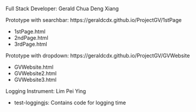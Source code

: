 <p>Full Stack Developer: Gerald Chua Deng Xiang</p>
<p>Prototype with searchbar: https://geraldcdx.github.io/ProjectGV/1stPage</p>
<ul>
<li>1stPage.html</li>
  <li>2ndPage.html</li>
  <li>3rdPage.html</li>
  </ul>
<p>Prototype with dropdown: https://geraldcdx.github.io/ProjectGV/GVWebsite</p>
<ul>
<li>GVWebsite.html</li>
  <li>GVWebsite2.html</li>
  <li>GVWebsite3.html</li>
  </ul>
  
  
  <p>Logging Instrument: Lim Pei Ying</p>
  <ul>
<li>test-loggingjs: Contains code for logging time</li>

  </ul>
  


